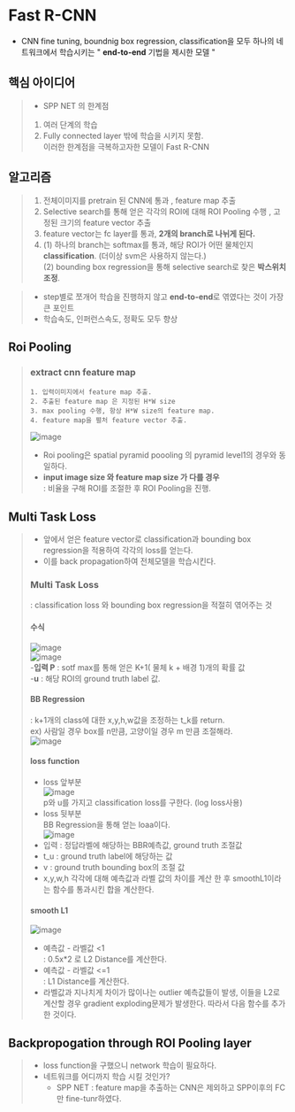 # Fast R-CNN
- CNN fine tuning, boundnig box regression, classification을 모두 하나의 네트워크에서 학습시키는 " **end-to-end** 기법을 제시한 모델 "
## 핵심 아이디어
>  - SPP NET 의 한계점
>   1. 여러 단계의 학습
>   2. Fully connected layer 밖에 학습을 시키지 못함.\
>  이러한 한계점을 극복하고자한 모델이 Fast R-CNN

## 알고리즘
> 1. 전체이미지를 pretrain 된 CNN에 통과 , feature map 추출
> 2. Selective search를 통해 얻은 각각의 ROI에 대해 ROI Pooling 수행 , 고정된 크기의 feature vector 추출
> 3. feature vector는 fc layer를 통과, **2개의 branch로 나뉘게 된다.**
> 4. (1) 하나의 branch는 softmax를 통과, 해당 ROI가 어떤 물체인지 **classification**. (더이상 svm은 사용하지 않는다.)\
> (2) bounding box regression을 통해 selective search로 찾은 **박스위치 조정**.

> - step별로 쪼개어 학습을 진행하지 않고 **end-to-end**로 엮였다는 것이 가장 큰 포인트
> - 학습속도, 인퍼런스속도, 정확도 모두 향상

## Roi Pooling
> ### extract cnn feature map
>     1. 입력이미지에서 feature map 추출.
>     2. 추출된 feature map 은 지정된 H*W size
>     3. max pooling 수행, 항상 H*W size의 feature map.
>     4. feature map을 펼처 feature vector 추출.
>![image](https://user-images.githubusercontent.com/70633080/103200144-f2291000-492f-11eb-9e12-ac2d3d39f2b9.png)
> - Roi pooling은 spatial pyramid poooling 의 pyramid level1의 경우와 동일하다.
> - **input image size 와 feature map size 가 다를 경우**\
>   : 비율을 구해 ROI를 조절한 후 ROI Pooling을 진행.

## Multi Task Loss
> - 앞에서 얻은 feature vector로 classification과 bounding box regression을 적용하여 각각의 loss를 얻는다.
> - 이를 back propagation하여 전체모델을 학습시킨다.
> ### Multi Task Loss
> : classification loss 와 bounding box regression을 적절히 엮어주는 것
> #### 수식
> ![image](https://user-images.githubusercontent.com/70633080/103200675-54364500-4931-11eb-8421-d448af6cc508.png)\
> ![image](https://user-images.githubusercontent.com/70633080/103200792-a5463900-4931-11eb-8e8d-00ee6d62e370.png)\
> -**입력 P** : sotf max를 통해 얻은 K+1( 물체 k + 배경 1)개의 확률 값\
> -**u** : 해당 ROI의 ground truth label 값.
> 
> #### BB Regression
> : k+1개의 class에 대한 x,y,h,w값을 조정하는 t_k를 return.\
> ex) 사람일 경우 box를 n만큼, 고양이일 경우 m 만큼 조절해라.\
> ![image](https://user-images.githubusercontent.com/70633080/103201092-5c42b480-4932-11eb-85c2-fd9e01ed6e4e.png)
> #### loss function
> - loss 앞부분\
> ![image](https://user-images.githubusercontent.com/70633080/103201111-6ebcee00-4932-11eb-8014-800dcddb6c7c.png)\
> p와 u를 가지고 classification loss를 구한다. (log loss사용)
> - loss 뒷부분\
> BB Regression을 통해 얻는 loaa이다.\
> ![image](https://user-images.githubusercontent.com/70633080/103201168-9613bb00-4932-11eb-996d-dfb846f15894.png)
> - 입력 : 정답라벨에 해당하는 BBR예측값, ground truth 조절값
> - t_u : ground truth label에 해당하는 값
> - v : ground truth bounding box의 조절 값
> - x,y,w,h 각각에 대해 예측값과 라벨 값의 차이를 계산 한 후 smoothL1이라는 함수를 통과시킨 합을 계산한다.
> #### smooth L1
> ![image](https://user-images.githubusercontent.com/70633080/103201756-053ddf00-4934-11eb-82c1-c91ddb7c73e9.png)
> - 예측값 - 라벨값 <1\
> : 0.5x*2 로 L2 Distance를 계산한다.
> - 예측값 - 라벨값 <=1\
> : L1 Distance를 계산한다.
> - 라벨값과 지나치게 차이가 많이나는 outlier 예측값들이 발생, 이들을 L2로 계산할 경우 gradient exploding문제가 발생한다. 따라서 다음 함수를 추가한 것이다.

## Backpropogation through ROI Pooling layer
> - loss function을 구했으니 network 학습이 필요하다.
> - 네트워크를 어디까지 학습 시킬 것인가?
>     - SPP NET : feature map을 추출하는 CNN은 제외하고 SPP이후의 FC만 fine-tunr하였다.
